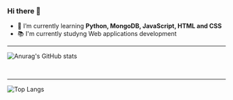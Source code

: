 ### Hi there 👋

- 🌱 I’m currently learning **Python, MongoDB, JavaScript, HTML and CSS**
- 📚 I'm currently studyng Web applications development

---
![Anurag's GitHub stats](https://github-readme-stats.vercel.app/api?username=isaacpalou&show_icons=true&theme=radical)

<br>

---
![Top Langs](https://github-readme-stats.vercel.app/api/top-langs/?username=isaacpalou&layout=compact)
